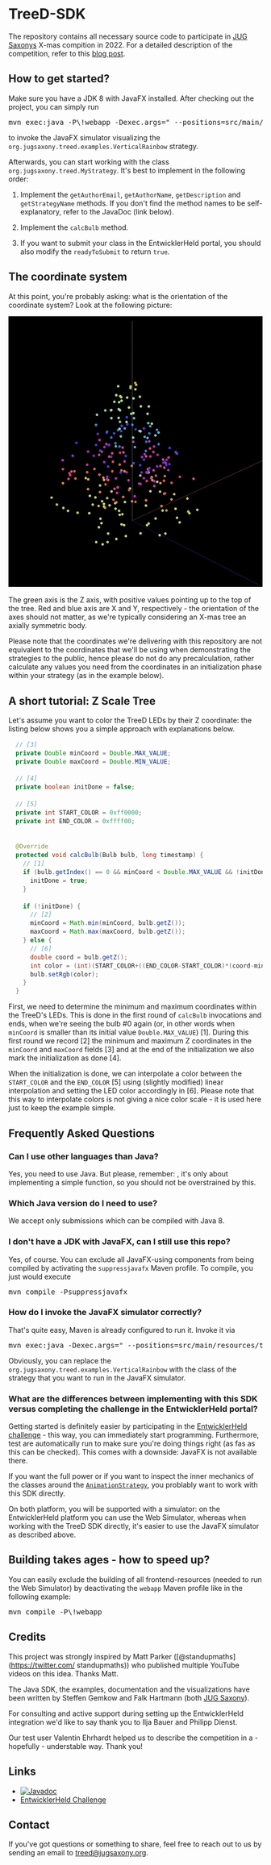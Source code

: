 # TreeD-SDK

The repository contains all necessary source code to participate in [JUG Saxonys](https://www.jugsaxony.org) X-mas compition in 2022. For a detailed description of the competition, refer to this [blog post](https://jugsaxony.org/timeline/2022/10/1/Start-Weihnachtswettbewerb).

## How to get started?

Make sure you have a JDK 8 with JavaFX installed. After checking out the project, you can simply run
<pre>
mvn exec:java -P\!webapp -Dexec.args=" --positions=src/main/resources/treed_01.csv --strategy=org.jugsaxony.treed.examples.VerticalRainbow"
</pre>
to invoke the JavaFX simulator visualizing the <code>org.jugsaxony.treed.examples.VerticalRainbow</code> strategy.

Afterwards, you can start working with the class <code>org.jugsaxony.treed.MyStrategy</code>. It's best to implement in the following order:

1. Implement the <code>getAuthorEmail</code>, <code>getAuthorName</code>, <code>getDescription</code> and <code>getStrategyName</code> methods. If you don't find the method names to be self-explanatory, refer to the JavaDoc (link below).

1. Implement the <code>calcBulb</code> method.

1. If you want to submit your class in the EntwicklerHeld portal, you should also modify the <code>readyToSubmit</code> to return <code>true</code>.
 
## The coordinate system

At this point, you're probably asking: what is the orientation of the coordinate system? Look at the following picture:

![A picture of TreeD with coordinates](TreeD.jpg)

The green axis is the Z axis, with positive values pointing up to the top of the tree. Red and blue axis are X and Y, respectively - the orientation of the axes should not matter, as we're typically considering an X-mas tree an axially symmetric body. 

Please note that the coordinates we're delivering with this repository are not equivalent to the coordinates that we'll be using when demonstrating the strategies to the public, hence please do not do any precalculation, rather calculate any values you need from the coordinates in an initialization phase within your strategy (as in the example below).

## A short tutorial: Z Scale Tree

Let's assume you want to color the TreeD LEDs by their Z coordinate: the listing below shows you a simple approach with explanations below.

```java
  // [3]
  private Double minCoord = Double.MAX_VALUE;
  private Double maxCoord = Double.MIN_VALUE;

  // [4]
  private boolean initDone = false;

  // [5]
  private int START_COLOR = 0xff0000;
  private int END_COLOR = 0xffff00;


  @Override
  protected void calcBulb(Bulb bulb, long timestamp) {
    // [1]
    if (bulb.getIndex() == 0 && minCoord < Double.MAX_VALUE && !initDone) {
      initDone = true;
    }

    if (!initDone) {
      // [2]
      minCoord = Math.min(minCoord, bulb.getZ());
      maxCoord = Math.max(maxCoord, bulb.getZ());
    } else {
      // [6]
      double coord = bulb.getZ();
      int color = (int)(START_COLOR+((END_COLOR-START_COLOR)*(coord-minCoord)/(maxCoord-minCoord))) & 0xffff00;
      bulb.setRgb(color);
    }  
  }
```

First, we need to determine the minimum and maximum coordinates within the TreeD's LEDs. This is done in the first round of <code>calcBulb</code> invocations and ends, when we're seeing the bulb #0 again (or, in other words when <code>minCoord</code> is smaller than its initial value <code>Double.MAX_VALUE</code>) [1]. During this first round we record [2] the minimum and maximum Z coordinates in the <code>minCoord</code> and <code>maxCoord</code> fields [3] and at the end of the initialization we also mark the initialization as done [4].

When the initialization is done, we can interpolate a color between the <code>START_COLOR</code> and the <code>END_COLOR</code> [5] using (slightly modified) linear interpolation and setting the LED color accordingly in [6]. Please note that this way to interpolate colors is not giving a nice color scale - it is used here just to keep the example simple.

## Frequently Asked Questions

### Can I use other languages than Java?

Yes, you need to use Java. But please, remember: , it's only about implementing a simple function, so you should not be overstrained by this.

### Which Java version do I need to use?

We accept only submissions which can be compiled with Java 8. 

### I don't have a JDK with JavaFX, can I still use this repo?

Yes, of course. You can exclude all JavaFX-using components from being compiled by activating the <code>suppressjavafx</code> Maven profile.
To compile, you just would execute
<pre>
mvn compile -Psuppressjavafx
</pre>

### How do I invoke the JavaFX simulator correctly?

That's quite easy, Maven is already configured to run it. Invoke it via
<pre>
mvn exec:java -Dexec.args=" --positions=src/main/resources/treed_01.csv --strategy=org.jugsaxony.treed.examples.VerticalRainbow"
</pre>

Obviously, you can replace the <code>org.jugsaxony.treed.examples.VerticalRainbow</code> with the class of the strategy that you want to run in the JavaFX simulator.

### What are the differences between implementing with this SDK versus completing the challenge in the EntwicklerHeld portal?

Getting started is definitely easier by participating in the [EntwicklerHeld challenge](https://platform.entwicklerheld.de/challenge/treed/) - this way, you can immediately start programming. Furthermore, test are automatically run to make sure you're doing things right (as fas as this can be checked). This comes with a downside: JavaFX is not available there.

If you want the full power or if you want to inspect the inner mechanics of the classes around the [<code>AnimationStrategy</code>](https://teamtreed.github.io/public/index.html?org/jugsaxony/treed/api/AnimationStrategy.html), you problably want to work with this SDK directly.

On both platform, you will be supported with a simulator: on the EntwicklerHeld platform you can use the Web Simulator, whereas when working with the TreeD SDK directly, it's easier to use the JavaFX simulator as described above.

## Building takes ages - how to speed up?

You can easily exclude the building of all frontend-resources (needed to run the Web Simulator) by deactivating the <code>webapp</code> Maven profile like in the following example:

<pre>
mvn compile -P\!webapp
</pre>

## Credits

This project was strongly inspired by Matt Parker ([@standupmaths](https://twitter.com/
standupmaths)) who published multiple YouTube videos on this idea. Thanks Matt. 

The Java SDK, the examples, documentation and the visualizations have been written by Steffen Gemkow and Falk Hartmann (both [JUG Saxony](https://www.jugsaxony.org)).

For consulting and active support during setting up the EntwicklerHeld integration we'd like to say thank you to Ilja Bauer and Philipp Dienst.

Our test user Valentin Ehrhardt helped us to describe the competition in a - hopefully - understable way. Thank you!

## Links

* [![Javadoc](https://img.shields.io/badge/JavaDoc-Online-green)](https://TeamTreeD.github.io/public/)
* [EntwicklerHeld Challenge](https://platform.entwicklerheld.de/challenge/treed/)

## Contact

If you've got questions or something to share, feel free to reach out to us by sending an email
to [treed@jugsaxony.org](mailto:treed@jugsaxony.org).